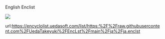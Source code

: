English Enclist

<img src="./this.png" />

url:https://encyclolist.uedasoft.com/list/https:%2F%2Fraw.githubusercontent.com%2FUedaTakeyuki%2FEncLst%2Fmain%2Fja%2Fja.enclst
